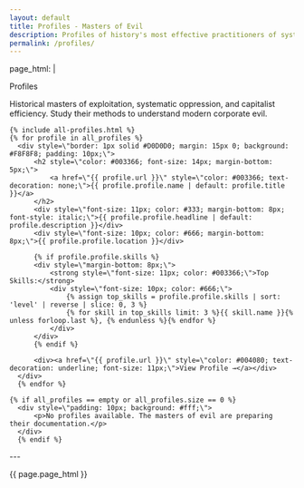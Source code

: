 ```yaml
---
layout: default
title: Profiles - Masters of Evil
description: Profiles of history's most effective practitioners of systematic evil and exploitation
permalink: /profiles/
---
```

page_html: |

  <div style=\"width: 760px; margin: 20px auto; background: #fff; border: 1px solid #CCC;\">
      <div style=\"background: linear-gradient(#6699CC, #4477AA); color: #fff; padding: 10px; font-weight: bold; font-size: 16px; border-bottom: 1px solid #003366;\">Profiles</div>
      <div style=\"padding: 10px; background: #fff;\">
          <p>Historical masters of exploitation, systematic oppression, and capitalist efficiency. Study their methods to understand modern corporate evil.</p>
      </div>

    {% include all-profiles.html %}
    {% for profile in all_profiles %}
      <div style=\"border: 1px solid #D0D0D0; margin: 15px 0; background: #F8F8F8; padding: 10px;\">
          <h2 style=\"color: #003366; font-size: 14px; margin-bottom: 5px;\">
              <a href=\"{{ profile.url }}\" style=\"color: #003366; text-decoration: none;\">{{ profile.profile.name | default: profile.title }}</a>
          </h2>
          <div style=\"font-size: 11px; color: #333; margin-bottom: 8px; font-style: italic;\">{{ profile.profile.headline | default: profile.description }}</div>
          <div style=\"font-size: 10px; color: #666; margin-bottom: 8px;\">{{ profile.profile.location }}</div>
  
          {% if profile.profile.skills %}
          <div style=\"margin-bottom: 8px;\">
              <strong style=\"font-size: 11px; color: #003366;\">Top Skills:</strong>
              <div style=\"font-size: 10px; color: #666;\">
                  {% assign top_skills = profile.profile.skills | sort: 'level' | reverse | slice: 0, 3 %}
                  {% for skill in top_skills limit: 3 %}{{ skill.name }}{% unless forloop.last %}, {% endunless %}{% endfor %}
              </div>
          </div>
          {% endif %}
  
          <div><a href=\"{{ profile.url }}\" style=\"color: #004080; text-decoration: underline; font-size: 11px;\">View Profile →</a></div>
      </div>
      {% endfor %}
  
    {% if all_profiles == empty or all_profiles.size == 0 %}
      <div style=\"padding: 10px; background: #fff;\">
          <p>No profiles available. The masters of evil are preparing their documentation.</p>
      </div>
      {% endif %}
  </div>
---

{{ page.page_html }}
